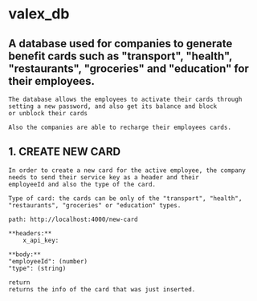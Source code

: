 # valex_db

  ## A database used for companies to generate benefit cards such as "transport", "health", "restaurants", "groceries" and "education" for their employees. 
	
	The database allows the employees to activate their cards through setting a new password, and also get its balance and block 
	or unblock their cards
	
	Also the companies are able to recharge their employees cards.
	
## 1. CREATE NEW CARD
	In order to create a new card for the active employee, the company needs to send their service key as a header and their 
	employeeId and also the type of the card.
	
	Type of card: the cards can be only of the "transport", "health", "restaurants", "groceries" or "education" types.
	
	path: http://localhost:4000/new-card
	
	**headers:**
		x_api_key:
	
	**body:**
	"employeeId": (number)
	"type": (string)
		
	return
	returns the info of the card that was just inserted.
	
